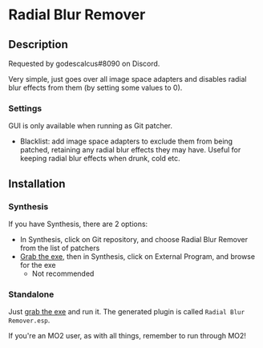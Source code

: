 # Radial Blur Remover

## Description

Requested by godescalcus#8090 on Discord.

Very simple, just goes over all image space adapters and disables radial blur effects from them (by setting some values to 0).

### Settings

GUI is only available when running as Git patcher.
- Blacklist: add image space adapters to exclude them from being patched, retaining any radial blur effects they may have. Useful for keeping radial blur effects when drunk, cold etc.

## Installation

### Synthesis

If you have Synthesis, there are 2 options:
- In Synthesis, click on Git repository, and choose Radial Blur Remover from the list of patchers
- [Grab the exe](https://github.com/Benna96-Synthesis/Radial_Blur_Remover/releases/latest/download/Radial_Blur_Remover.exe), then in Synthesis, click on External Program, and browse for the exe
  - Not recommended

### Standalone

Just [grab the exe](https://github.com/Benna96-Synthesis/Radial_Blur_Remover/releases/latest/download/Radial_Blur_Remover.exe) and run it. The generated plugin is called `Radial Blur Remover.esp`.

If you're an MO2 user, as with all things, remember to run through MO2!